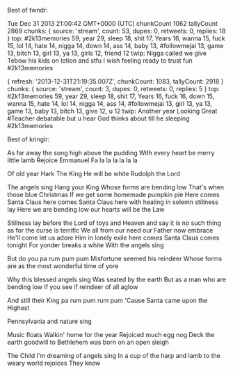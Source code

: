 Best of twndr:

Tue Dec 31 2013 21:00:42 GMT+0000 (UTC) chunkCount 1062 tallyCount 2869
chunks: { source: 'stream', count: 53, dupes: 0, retweets: 0, replies: 18 }
top: #2k13memories 59, year 29, sleep 18, shit 17, Years 16, wanna 15, fuck 15, lol 14, hate 14, nigga 14, down 14, ass 14, baby 13, #followmejai 13, game 13, bitch 13, girl 13, ya 13, girls 12, friend 12
twip: Nigga called we give Tebow his kids on lotion and stfu I wish feeling ready to trust fun #2k13memories

{ refresh: '2013-12-31T21:19:35.007Z',
  chunkCount: 1083,
    tallyCount: 2918 }
    chunks: { source: 'stream', count: 3, dupes: 0, retweets: 0, replies: 5 }
    top: #2k13memories 59, year 29, sleep 18, shit 17, Years 16, fuck 16, down 15, wanna 15, hate 14, lol 14, nigga 14, ass 14, #followmejai 13, girl 13, ya 13, game 13, baby 13, bitch 13, give 12, u 12
    twip: Another year Looking Great #Teacher debatable but u hear God thinks about till he sleeping #2k13memories


Best of kringlr:

As far away the song high above the pudding 
With every heart be merry little lamb 
Rejoice Emmanuel 
Fa la la la la la la 

Of old year 
Hark The King 
He will be white 
Rudolph the Lord

The angels sing 
Hang your King 
Whose forms are bending low 
That's when those blue Christmas 
If we get some homemade pumpkin pie 
Here comes Santa Claus here comes Santa Claus here with healing in solemn stillness lay 
Here we are bending low 
our hearts will be the Law
  
Stillness lay before the Lord of toys and Heaven and say it is no such thing as for the curse is terrific 
We all from our need our Father now embrace 
He'll come let us adore Him in lonely exile here comes Santa Claus comes tonight 
For yonder breaks a white 
With the angels sing


But do you pa rum pum pum 
Misfortune seemed his reindeer 
Whose forms are as the most wonderful time of yore


Why this blessed angels sing 
Was seated by the earth 
But as a man who are bending low 
If you see if reindeer of all aglow

And still their King pa rum pum rum pum 
'Cause Santa came upon the Highest


Pennsylvania and nature sing 


Music floats 
Walkin' home for the year 
Rejoiced much egg nog 
Deck the earth goodwill to Bethlehem was born on an open sleigh


The Child 
I'm dreaming of angels sing 
In a cup of the harp and lamb to the weary world rejoices 
They know
